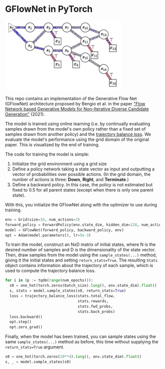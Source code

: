 # GFlowNet in PyTorch

![gflownet](images/gflownet_anim.gif)

This repo contains an implementation of the Generative Flow Net (GFlowNet) architecture proposed by Bengio et al. in the paper ["Flow Network based Generative Models for Non-Iterative Diverse Candidate Generation"](https://arxiv.org/abs/2106.04399) (2021).

The model is trained using online learning (i.e. by continually evaluating samples drawn from the model's own policy rather than a fixed set of samples drawn from another policy) and the [trajectory balance loss](https://arxiv.org/abs/2201.13259). We evaluate the model's performance using the grid domain of the original paper. This is visualized by the end of training.

The code for training the model is simple:

1. Initialize the grid environment using a grid size
2. Define a policy network taking a state vector as input and outputting a vector of probabilities over possible actions. (In the grid domain, the number of actions is three: **Down**, **Right**, and **Terminate**.)
3. Define a backward policy. In this case, the policy is not estimated but fixed to 0.5 for all parent states (except when there is only one parent state).

With this, you initialize the GFlowNet along with the optimizer to use during training.

```python
env = Grid(size=16, num_actions=3)
forward_policy = ForwardPolicy(env.state_dim, hidden_dim=128, num_actions=3)
model = GFlowNet(forward_policy, backward_policy, env)
opt = Adam(model.parameters(), lr=5e-3)
```

To train the model, construct an NxD matrix of initial states, where N is the desired number of samples and D is the dimensionality of the state vector. Then, draw samples from the model using the `sample_states(...)` method, giving it the initial states and setting `return_stats=True`. The resulting `Stats` object contains information about the trajectory of each sample, which is used to compute the trajectory balance loss.

```python
for i in (p := tqdm(range(num_epochs))):
  s0 = one_hot(torch.zeros(batch_size).long(), env.state_dim).float()
  s, stats = model.sample_states(s0, return_stats=True)
  loss = trajectory_balance_loss(stats.total_flow,
                                 stats.rewards,
                                 stats.fwd_probs,
                                 stats.back_probs)
  loss.backward()
  opt.step()
  opt.zero_grad()
```

Finally, when the model has been trained, you can sample states using the same `sample_states(...)` method as before, this time without supplying the `return_stats=True` argument.

```python
s0 = one_hot(torch.zeros(10**4).long(), env.state_dim).float()
s, _ = model.sample_states(s0)
```
